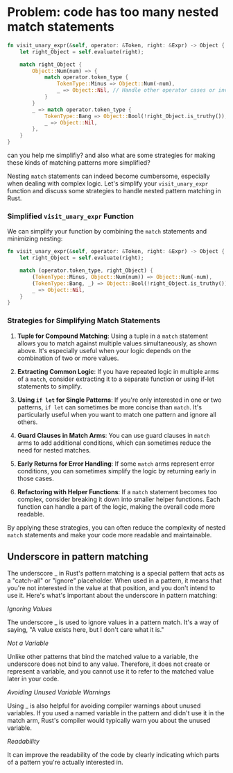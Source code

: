 # Problem: code has too many nested match statements

```rust
fn visit_unary_expr(&self, operator: &Token, right: &Expr) -> Object {
    let right_Object = self.evaluate(right);

    match right_Object {
        Object::Num(num) => {
            match operator.token_type {
                TokenType::Minus => Object::Num(-num),
                _ => Object::Nil, // Handle other operator cases or invalid operators
            }
        }
        _ => match operator.token_type {
            TokenType::Bang => Object::Bool(!right_Object.is_truthy()),
            _ => Object::Nil,
        },
    }
}
```

can you help me simplifiy? and also what are some strategies for making these kinds of matching patterns more simplified?

Nesting `match` statements can indeed become cumbersome, especially when dealing with complex logic. Let's simplify your `visit_unary_expr` function and discuss some strategies to handle nested pattern matching in Rust.

### Simplified `visit_unary_expr` Function

We can simplify your function by combining the `match` statements and minimizing nesting:

```rust
fn visit_unary_expr(&self, operator: &Token, right: &Expr) -> Object {
    let right_Object = self.evaluate(right);

    match (operator.token_type, right_Object) {
        (TokenType::Minus, Object::Num(num)) => Object::Num(-num),
        (TokenType::Bang, _) => Object::Bool(!right_Object.is_truthy()),
        _ => Object::Nil,
    }
}
```

### Strategies for Simplifying Match Statements

1. **Tuple for Compound Matching**:
   Using a tuple in a `match` statement allows you to match against multiple values simultaneously, as shown above. It's especially useful when your logic depends on the combination of two or more values.

2. **Extracting Common Logic**:
   If you have repeated logic in multiple arms of a `match`, consider extracting it to a separate function or using if-let statements to simplify.

3. **Using `if let` for Single Patterns**:
   If you're only interested in one or two patterns, `if let` can sometimes be more concise than `match`. It's particularly useful when you want to match one pattern and ignore all others.

4. **Guard Clauses in Match Arms**:
   You can use guard clauses in `match` arms to add additional conditions, which can sometimes reduce the need for nested matches.

5. **Early Returns for Error Handling**:
   If some `match` arms represent error conditions, you can sometimes simplify the logic by returning early in those cases.

6. **Refactoring with Helper Functions**:
   If a `match` statement becomes too complex, consider breaking it down into smaller helper functions. Each function can handle a part of the logic, making the overall code more readable.

By applying these strategies, you can often reduce the complexity of nested `match` statements and make your code more readable and maintainable.

## Underscore in pattern matching

The underscore \_ in Rust's pattern matching is a special pattern that acts as a "catch-all" or "ignore" placeholder. When used in a pattern, it means that you're not interested in the value at that position, and you don't intend to use it. Here's what's important about the underscore in pattern matching:

_Ignoring Values_

The underscore \_ is used to ignore values in a pattern match. It's a way of saying, "A value exists here, but I don't care what it is."

_Not a Variable_

Unlike other patterns that bind the matched value to a variable, the underscore does not bind to any value. Therefore, it does not create or represent a variable, and you cannot use it to refer to the matched value later in your code.

_Avoiding Unused Variable Warnings_

Using \_ is also helpful for avoiding compiler warnings about unused variables. If you used a named variable in the pattern and didn't use it in the match arm, Rust's compiler would typically warn you about the unused variable.

_Readability_

It can improve the readability of the code by clearly indicating which parts of a pattern you're actually interested in.
